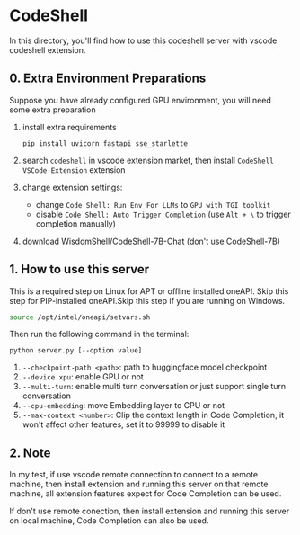 # CodeShell

In this directory, you'll find how to use this codeshell server with vscode codeshell extension.

## 0. Extra Environment Preparations

Suppose you have already configured GPU environment, you will need some extra preparation

1. install extra requirements
    ```
    pip install uvicorn fastapi sse_starlette
    ```

2. search `codeshell` in vscode extension market, then install `CodeShell VSCode Extension` extension

3. change extension settings:
    - change `Code Shell: Run Env For LLMs` to `GPU with TGI toolkit`
    - disable `Code Shell: Auto Trigger Completion` (use `Alt + \` to trigger completion manually)

4. download WisdomShell/CodeShell-7B-Chat (don't use CodeShell-7B)

## 1. How to use this server

This is a required step on Linux for APT or offline installed oneAPI. Skip this step for PIP-installed oneAPI.Skip this step if you are running on Windows.
```bash
source /opt/intel/oneapi/setvars.sh
```

Then run the following command in the terminal:
```
python server.py [--option value]
```

1. `--checkpoint-path <path>`: path to huggingface model checkpoint
2. `--device xpu`: enable GPU or not
3. `--multi-turn`: enable multi turn conversation or just support single turn conversation
4. `--cpu-embedding`: move Embedding layer to CPU or not
5. `--max-context <number>`: Clip the context length in Code Completion, it won't affect other features, set it to 99999 to disable it

## 2. Note

In my test, if use vscode remote connection to connect to a remote machine, then install extension and running this server on that remote machine, all extension features expect for Code Completion can be used.

If don't use remote conection, then install extension and running this server on local machine, Code Completion can also be used.
